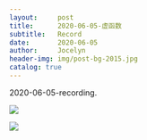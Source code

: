 ```yaml
---
layout:     post
title:      2020-06-05-虚函数
subtitle:   Record
date:       2020-06-05
author:     Jocelyn
header-img: img/post-bg-2015.jpg
catalog: true
---
```


2020-06-05-recording.

![](https://tva1.sinaimg.cn/large/007S8ZIlly1gfjiwdjsy2j30u012tndt.jpg)

![](https://tva1.sinaimg.cn/large/007S8ZIlly1gfjiwdc5fxj30u012t10w.jpg)
